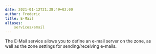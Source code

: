 ```yaml
---
date: 2021-01-12T21:38:49+02:00
author: Frederic
title: E-Mail
aliases:
    services/email
---
```


The E-Mail service allows you to define an e-mail server on the zone, as well as the zone settings for sending/receiving e-mails.

